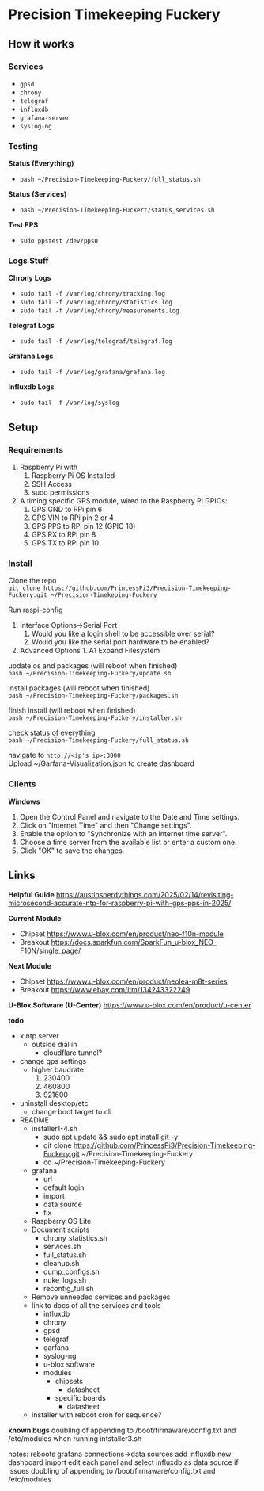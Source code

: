 # Precision Timekeeping Fuckery

## How it works
### Services
* `gpsd`
* `chrony`
* `telegraf`
* `influxdb`
* `grafana-server`
* `syslog-ng`
  
### Testing
**Status (Everything)**
* `bash ~/Precision-Timekeeping-Fuckery/full_status.sh`
  
**Status (Services)**
* `bash ~/Precision-Timekeeping-Fuckert/status_services.sh`

**Test PPS**
* `sudo ppstest /dev/pps0`
  

### Logs Stuff
**Chrony Logs**  
* `sudo tail -f /var/log/chrony/tracking.log`
* `sudo tail -f /var/log/chrony/statistics.log`
* `sudo tail -f /var/log/chrony/measurements.log`

**Telegraf Logs**  
* `sudo tail -f /var/log/telegraf/telegraf.log`

**Grafana Logs**  
* `sudo tail -f /var/log/grafana/grafana.log`

**Influxdb Logs**  
* `sudo tail -f /var/log/syslog`

## Setup
### Requirements
1. Raspberry Pi with
	1. Raspberry Pi OS Installed
	2. SSH Access
	3. sudo permissions
2. A timing specific GPS module, wired to the Raspberry Pi GPIOs:
	1. GPS GND to RPi pin 6
	2. GPS VIN to RPi pin 2 or 4
	3. GPS PPS to RPi pin 12 (GPIO 18)
	4. GPS RX to RPi pin 8
	5. GPS TX to RPi pin 10

### Install
Clone the repo  
`git clone https://github.com/PrincessPi3/Precision-Timekeeping-Fuckery.git ~/Precision-Timekeping-Fuckery`  
  
Run raspi-config
1. Interface Options->Serial Port
	1. Would you like a login shell to be accessible over serial? **<No>**
	2. Would you like the serial port hardware to be enabled? **<Yes>**
2. Advanced Options
		1. A1 Expand Filesystem

update os and packages (will reboot when finished)  
`bash ~/Precision-Timekeeping-Fuckery/update.sh`  
  
install packages (will reboot when finished)  
`bash ~/Precision-Timekeeping-Fuckery/packages.sh`  
  
finish install (will reboot when finished)  
`bash ~/Precision-Timekeeping-Fuckery/installer.sh`  
  
check status of everything  
`bash ~/Precision-Timekeeping-Fuckery/full_status.sh`  
  
navigate to `http://<ip's ip>:3000`  
Upload ~/Garfana-Visualization.json to create dashboard

### Clients
**Windows**
1. Open the Control Panel and navigate to the Date and Time settings.
2. Click on "Internet Time" and then "Change settings".
3. Enable the option to "Synchronize with an Internet time server".
4. Choose a time server from the available list or enter a custom one.
5. Click "OK" to save the changes. 

## Links
**Helpful Guide** https://austinsnerdythings.com/2025/02/14/revisiting-microsecond-accurate-ntp-for-raspberry-pi-with-gps-pps-in-2025/  

**Current Module**
* Chipset https://www.u-blox.com/en/product/neo-f10n-module
* Breakout https://docs.sparkfun.com/SparkFun_u-blox_NEO-F10N/single_page/  

**Next Module**
* Chipset https://www.u-blox.com/en/product/neolea-m8t-series
* Breakout https://www.ebay.com/itm/134243322249

**U-Blox Software (U-Center)**  https://www.u-blox.com/en/product/u-center
  
  
**todo**
* x ntp server
	* outside dial in
		* cloudflare tunnel?
* change gps settings
	* higher baudrate
		1. 230400
		2. 460800
		3. 921600
* uninstall desktop/etc
	* change boot target to cli
* README
	* installer1-4.sh
		* sudo apt update && sudo apt install git -y
		* git clone https://github.com/PrincessPi3/Precision-Timekeeping-Fuckery.git ~/Precision-Timekeeping-Fuckery
		* cd ~/Precision-Timekeeping-Fuckery
	* grafana
		* url
		* default login
		* import
		* data source
	    * fix
	* Raspberry OS Lite
	* Document scripts
		* chrony_statistics.sh
		* services.sh
		* full_status.sh
		* cleanup.sh
		* dump_configs.sh
		* nuke_logs.sh
		* reconfig_full.sh
	* Remove unneeded services and packages
	* link to docs of all the services and tools
		* influxdb
		* chrony
		* gpsd
		* telegraf
		* garfana
		* syslog-ng
		* u-blox software
		* modules
			* chipsets
				* datasheet
			* specific boards
				* datasheet
	* installer with reboot cron for sequence?

**known bugs**
doubling of appending to /boot/firmaware/config.txt and /etc/modules when running intstaller3.sh

notes:
	reboots
	grafana
		connections->data sources
		add influxdb
		new dashboard
			import
			edit each panel and select influxdb as data source if issues
	doubling of appending to /boot/firmaware/config.txt and /etc/modules
